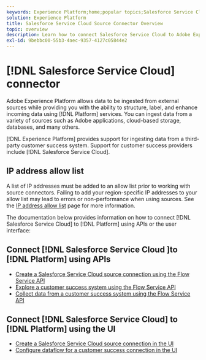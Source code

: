 ```yaml
---
keywords: Experience Platform;home;popular topics;Salesforce Service Cloud;salesforce service cloud
solution: Experience Platform
title: Salesforce Service Cloud Source Connector Overview
topic: overview
description: Learn how to connect Salesforce Service Cloud to Adobe Experience Platform using APIs or the user interface.
exl-id: 9bebbc00-55b3-4aec-9357-4127c05844e2
---
```

# [!DNL Salesforce Service Cloud] connector

Adobe Experience Platform allows data to be ingested from external sources while providing you with the ability to structure, label, and enhance incoming data using [!DNL Platform] services. You can ingest data from a variety of sources such as Adobe applications, cloud-based storage, databases, and many others.

[!DNL Experience Platform] provides support for ingesting data from a third-party customer success system. Support for customer success providers include [!DNL Salesforce Service Cloud].

## IP address allow list

A list of IP addresses must be added to an allow list prior to working with source connectors. Failing to add your region-specific IP addresses to your allow list may lead to errors or non-performance when using sources. See the [IP address allow list](../../ip-address-allow-list.md) page for more information.

The documentation below provides information on how to connect [!DNL Salesforce Service Cloud] to [!DNL Platform] using APIs or the user interface:

## Connect [!DNL Salesforce Service Cloud ]to [!DNL Platform] using APIs

- [Create a Salesforce Service Cloud source connection using the Flow Service API](../../tutorials/api/create/customer-success/salesforce-service-cloud.md)
- [Explore a customer success system using the Flow Service API](../../tutorials/api/explore/customer-success.md)
- [Collect data from a customer success system using the Flow Service API](../../tutorials/api/collect/customer-success.md)

## Connect [!DNL Salesforce Service Cloud] to [!DNL Platform] using the UI

- [Create a Salesforce Service Cloud source connection in the UI](../../tutorials/ui/create/customer-success/salesforce-service-cloud.md)
- [Configure dataflow for a customer success connection in the UI](../../tutorials/ui/dataflow/customer-success.md)
